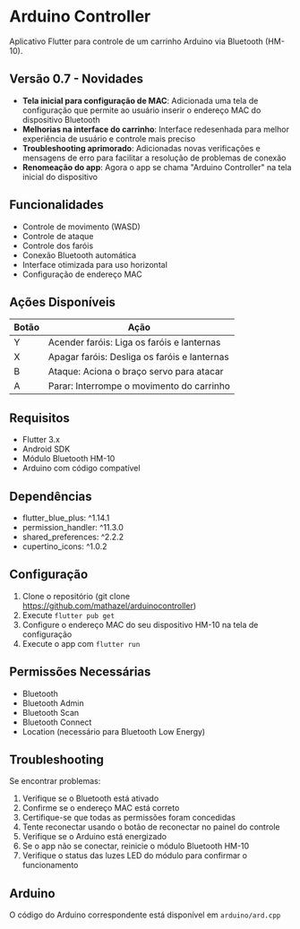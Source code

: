 # Arduino Controller

Aplicativo Flutter para controle de um carrinho Arduino via Bluetooth (HM-10).

## Versão 0.7 - Novidades
- **Tela inicial para configuração de MAC**: Adicionada uma tela de configuração que permite ao usuário inserir o endereço MAC do dispositivo Bluetooth
- **Melhorias na interface do carrinho**: Interface redesenhada para melhor experiência de usuário e controle mais preciso
- **Troubleshooting aprimorado**: Adicionadas novas verificações e mensagens de erro para facilitar a resolução de problemas de conexão
- **Renomeação do app**: Agora o app se chama "Arduino Controller" na tela inicial do dispositivo

## Funcionalidades

- Controle de movimento (WASD)
- Controle de ataque
- Controle dos faróis
- Conexão Bluetooth automática
- Interface otimizada para uso horizontal
- Configuração de endereço MAC

## Ações Disponíveis

| Botão | Ação |
|-------|------|
| Y | Acender faróis: Liga os faróis e lanternas |
| X | Apagar faróis: Desliga os faróis e lanternas |
| B | Ataque: Aciona o braço servo para atacar |
| A | Parar: Interrompe o movimento do carrinho |

## Requisitos

- Flutter 3.x
- Android SDK
- Módulo Bluetooth HM-10
- Arduino com código compatível

## Dependências

- flutter_blue_plus: ^1.14.1
- permission_handler: ^11.3.0
- shared_preferences: ^2.2.2
- cupertino_icons: ^1.0.2

## Configuração

1. Clone o repositório (git clone https://github.com/mathazel/arduinocontroller)
2. Execute `flutter pub get`
3. Configure o endereço MAC do seu dispositivo HM-10 na tela de configuração
4. Execute o app com `flutter run`

## Permissões Necessárias

- Bluetooth
- Bluetooth Admin
- Bluetooth Scan
- Bluetooth Connect
- Location (necessário para Bluetooth Low Energy)

## Troubleshooting

Se encontrar problemas:
1. Verifique se o Bluetooth está ativado
2. Confirme se o endereço MAC está correto
3. Certifique-se que todas as permissões foram concedidas
4. Tente reconectar usando o botão de reconectar no painel do controle
5. Verifique se o Arduino está energizado
6. Se o app não se conectar, reinicie o módulo Bluetooth HM-10
7. Verifique o status das luzes LED do módulo para confirmar o funcionamento

## Arduino

O código do Arduino correspondente está disponível em `arduino/ard.cpp`
